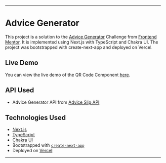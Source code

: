 <hr>

# Advice Generator

This project is a solution to the [Advice Generator](https://www.frontendmentor.io/challenges/advice-generator-app-QdUG-13db) Challenge from [Frontend Mentor](https://frontendmentor.io). It is implemented using Next.js with TypeScript and Chakra UI. The project was bootstrapped with create-next-app and deployed on Vercel.

## Live Demo
You can view the live demo of the QR Code Component [here](https://rutw1j-advice-generator.vercel.app/).

## API Used
- Advice Generator API from [Advice Slip API](https://api.adviceslip.com/)

## Technologies Used
- [Next.js](https://nextjs.org/)
- [TypeScript](https://www.typescriptlang.org/)
- [Chakra UI](https://v2.chakra-ui.com/)
- Bootstrapped with [`create-next-app`](https://github.com/vercel/next.js/tree/canary/packages/create-next-app)
- Deployed on [Vercel](https://vercel.com)

<hr>
